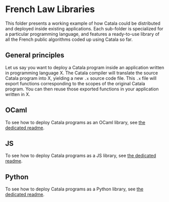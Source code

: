 # French Law Libraries

This folder presents a working example of how Catala could be distributed and
deployed inside existing applications. Each sub-folder is specialized for
a particular programming language, and features a ready-to-use library of
all the French public algorithms coded up using Catala so far.

## General principles

Let us say you want to deploy a Catala program inside an application written
in programming language X. The Catala compiler will translate the source
Catala program into X, yielding a new `.x` source code file. This `.x` file
will export functions corresponding to the scopes of the original Catala
program. You can then reuse those exported functions in your application written
in X.

## OCaml

To see how to deploy Catala programs as an OCaml library, see
[the dedicated readme](ocaml/README.md).

## JS

To see how to deploy Catala programs as a JS library, see
[the dedicated readme](js/README.md).

## Python

To see how to deploy Catala programs as a Python library, see
[the dedicated readme](Python/README.md).
